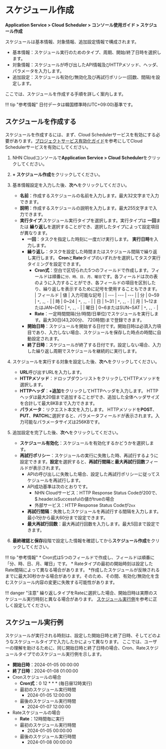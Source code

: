 # スケジュール作成
**Application Service > Cloud Scheduler > コンソール使用ガイド > スケジュール作成**


スケジュールは基本情報、対象情報、追加設定情報で構成されます。

* 基本情報：スケジュール実行のためのタイプ、周期、開始/終了日時を選択します。
* 対象情報：スケジュールが呼び出したAPI情報及びHTTPメソッド、ヘッダ、パラメータを入力します。
* 追加設定：スケジュール有効化/無効化及び再試行ポリシー(回数、間隔)を設定します。

ここでは、スケジュールを作成する手順を詳しく案内します。

!!! tip "参考情報"
 日付データは韓国標準時(UTC+09:00)基準です。


## スケジュールを作成する

スケジュールを作成するには、まず、Cloud Schedulerサービスを有効にする必要があります。[プロジェクトサービス有効化ガイド](https://docs.nhncloud.com/ko/nhncloud/ko/console-guide/#_21)を参考にしてCloud Schedulerサービスを有効にしてください。

1. NHN Cloudコンソールで**Application Service > Cloud Scheduler**をクリックしてください。
2. **+ スケジュール作成**をクリックしてください。

3. 基本情報設定を入力した後、**次へ**をクリックしてください。
    * **名前**：作成するスケジュールの名前を入力します。最大32文字まで入力できます。 
    * **説明**：作成するスケジュールの説明を入力します。最大255文字まで入力できます。
    * **実行タイプ**:スケジュール実行タイプを選択します。実行タイプは **一回**または **繰り返し**を選択することができ、選択したタイプによって設定項目が異なります。
        * **一回**：タスクを指定した時刻に一度だけ実行します。 **実行日時**を入力します。
        * **繰り返し**：タスクを設定した時間またはスケジュール間隔で繰り返し実行します。 **Cron**と**Rate**タイプのいずれかを選択してタスク実行タイミングを設定できます。
            * **Cron式**：空白で区切られた5つのフィールドで作成します。フィールドは順番に`分、時、日、月、曜日`です。各フィールドは次の表のように入力することができ、各フィールドの項目を区別したり、繰り返しを表示するために記号を使用することもできます。
              | フィールド | 値 | 入力可能な記号 |
              | --- | --- | --- |
              | 分 | 0~59 | `*`, `,`, `-` |
              | 時 | 0~24 | `*`, `,`, `-` |
              | 日 | 1~31 | `*`, `,`, `-` |
              | 月 | 1\~12またはJAN\~DEC | `*`, `,`, `-` |
              | 曜日 | 0\~6またはSUN\~SAT | `*`, `,`, `-` | 
            * **Rate**：一定時間間隔(分/時間/日単位)でスケジュールを実行します。最大30日(43,200分、 720時間)まで登録できます。
        * **開始日時**：スケジュールを開始する日付です。開始日時は必須入力項目であり、入力しない場合、スケジュールを保存した時点の時間に自動設定されます。
        * **終了日時**：スケジュールが終了する日付です。設定しない場合、入力した繰り返し周期でスケジュールを継続的に実行します。

4. スケジュールを実行する対象を設定した後、**次へ**をクリックしてください。
    * **URL**呼び出すURLを入力します。
    * **HTTPメソッド**：ドロップダウンリストをクリックしてHTTPメソッドを選択します。
    * **HTTPヘッダ**：**+追加**をクリックしてHTTPヘッダを入力します。 HTTPヘッダは最大20個まで追加することができ、追加した全体ヘッダサイズを合計して最大8KBまで入力できます。
    * **パラメータ**：リクエスト本文を入力します。 HTTPメソッドを**POST**、**PUT**、**PATCH**に選択すると、パラメータフィールドが表示されます。入力可能なパラメータサイズは256KBです。

5. 追加設定を完了した後、**次へ**をクリックしてください。
    * **スケジュール有効化**：スケジュールを有効化するかどうかを選択します。
    * **再試行ポリシー**：スケジュールの実行に失敗した時、再試行するように設定できます。**設定**を選択すると、**再試行間隔**と**最大再試行回数**フィールドが表示されます。
        * APIの呼び出しに失敗した場合、設定した再試行ポリシーに従ってスケジュールを再試行します。
        * API成功基準は次のとおりです。
            * NHN Cloudサービス：HTTP Response Status Codeが200で、$.header.isSuccessfulの値がtrueの場合
            * 外部サービス：HTTP Response Status Codeが`2xx`
        * **再試行間隔**：失敗したスケジュールを再試行する間隔を入力します。最小1分から最大60分まで設定できます。
        * **最大再試行回数**：最大再試行回数を入力します。最大5回まで設定できます。

6. **最終確認と保存**段階で設定した情報を確認してから**スケジュール作成**をクリックしてください。

!!! tip "参考情報"
    * Cron式は5つのフィールドで作成し、フィールドは順番に「分、時、日、月、曜日」です。
    * Rateタイプの最初の開始時刻は設定したRate間隔によって異なる場合があります。
    *作成したスケジュールが反映されるまでに最大30秒かかる場合があります。そのため、その間、有効化/無効化を含むスケジュール内容の変更に失敗する可能性があります。

!!! danger "注意"
   繰り返しタイプをRateに選択した場合、開始日時は実際のスケジュール実行時刻と異なる場合があります。 [スケジュール実行例](create-schedule/#_3)を参考に正しく設定してください。 

## スケジュール実行例

スケジュールが実行される時刻は、設定した開始日時と終了日時、そしてどのようなスケジュールタイプで入力したかによって異なります。
ここでは、ユーザーの理解を助けるために、同じ開始日時と終了日時の場合、Cron、Rateスケジュールタイプでのスケジュール実行例を示します。

* **開始日時**：2024-01-05 00:00:00
* **終了日時**：2024-01-08 01:00:00
* Cronスケジュールの場合
    * **Cron式**：0 12 \* \* \* (毎日昼12時実行)
    * 最初のスケジュール実行時間
        * 2024-01-05 12:00:00
    * 最後のスケジュール実行時間
        * 2024-01-07 12:00:00
* Rateスケジュールの場合
    * **Rate**：12時間毎に実行
    * 最初のスケジュール実行時間
        * 2024-01-05 00:00:00
    * 最後のスケジュール実行時間
        * 2024-01-08 00:00:00
